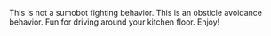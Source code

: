 This is not a sumobot fighting behavior.  This is an obsticle avoidance behavior.  Fun for driving around your kitchen floor.  Enjoy!